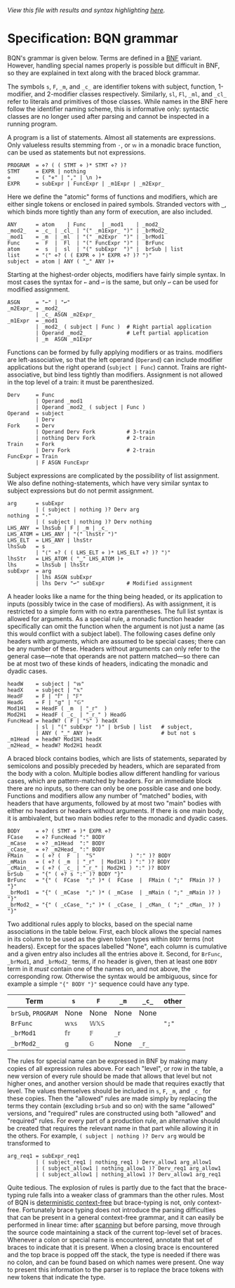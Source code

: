 *View this file with results and syntax highlighting [here](https://mlochbaum.github.io/BQN/spec/grammar.html).*

# Specification: BQN grammar

BQN's grammar is given below. Terms are defined in a [BNF](https://en.wikipedia.org/wiki/Backus%E2%80%93Naur_form) variant. However, handling special names properly is possible but difficult in BNF, so they are explained in text along with the braced block grammar.

The symbols `s`, `F`, `_m`, and `_c_` are identifier tokens with subject, function, 1-modifier, and 2-modifier classes respectively. Similarly, `sl`, `Fl`, `_ml`, and `_cl_` refer to literals and primitives of those classes. While names in the BNF here follow the identifier naming scheme, this is informative only: syntactic classes are no longer used after parsing and cannot be inspected in a running program.

A program is a list of statements. Almost all statements are expressions. Only valueless results stemming from `·`, or `𝕨` in a monadic brace function, can be used as statements but not expressions.

    PROGRAM  = ⋄? ( ( STMT ⋄ )* STMT ⋄? )?
    STMT     = EXPR | nothing
    ⋄        = ( "⋄" | "," | \n )+
    EXPR     = subExpr | FuncExpr | _m1Expr | _m2Expr_

Here we define the "atomic" forms of functions and modifiers, which are either single tokens or enclosed in paired symbols. Stranded vectors with `‿`, which binds more tightly than any form of execution, are also included.

    ANY      = atom    | Func     | _mod1    | _mod2_
    _mod2_   = _c_ | _cl_ | "(" _m1Expr_ ")" | _brMod2_
    _mod1    = _m  | _ml  | "(" _m2Expr  ")" | _brMod1
    Func     =  F  |  Fl  | "(" FuncExpr ")" |  BrFunc
    atom     =  s  |  sl  | "(" subExpr  ")" |  brSub | list
    list     = "⟨" ⋄? ( ( EXPR ⋄ )* EXPR ⋄? )? "⟩"
    subject  = atom | ANY ( "‿" ANY )+

Starting at the highest-order objects, modifiers have fairly simple syntax. In most cases the syntax for `←` and `↩` is the same, but only `↩` can be used for modified assignment.

    ASGN     = "←" | "↩"
    _m2Expr_ = _mod2_
             | _c_ ASGN _m2Expr_
    _m1Expr  = _mod1
             | _mod2_ ( subject | Func )  # Right partial application
             | Operand _mod2_             # Left partial application
             | _m  ASGN _m1Expr

Functions can be formed by fully applying modifiers or as trains. modifiers are left-associative, so that the left operand (`Operand`) can include modifier applications but the right operand (`subject | Func`) cannot. Trains are right-associative, but bind less tightly than modifiers. Assignment is not allowed in the top level of a train: it must be parenthesized.

    Derv     = Func
             | Operand _mod1
             | Operand _mod2_ ( subject | Func )
    Operand  = subject
             | Derv
    Fork     = Derv
             | Operand Derv Fork          # 3-train
             | nothing Derv Fork          # 2-train
    Train    = Fork
             | Derv Fork                  # 2-train
    FuncExpr = Train
             | F ASGN FuncExpr

Subject expressions are complicated by the possibility of list assignment. We also define nothing-statements, which have very similar syntax to subject expressions but do not permit assignment.

    arg      = subExpr
             | ( subject | nothing )? Derv arg
    nothing  = "·"
             | ( subject | nothing )? Derv nothing
    LHS_ANY  = lhsSub | F | _m | _c_
    LHS_ATOM = LHS_ANY | "(" lhsStr ")"
    LHS_ELT  = LHS_ANY | lhsStr
    lhsSub   = s
             | "⟨" ⋄? ( ( LHS_ELT ⋄ )* LHS_ELT ⋄? )? "⟩"
    lhsStr   = LHS_ATOM ( "‿" LHS_ATOM )+
    lhs      = lhsSub | lhsStr
    subExpr  = arg
             | lhs ASGN subExpr
             | lhs Derv "↩" subExpr       # Modified assignment

A header looks like a name for the thing being headed, or its application to inputs (possibly twice in the case of modifiers). As with assignment, it is restricted to a simple form with no extra parentheses. The full list syntax is allowed for arguments. As a special rule, a monadic function header specifically can omit the function when the argument is not just a name (as this would conflict with a subject label). The following cases define only headers with arguments, which are assumed to be special cases; there can be any number of these. Headers without arguments can only refer to the general case—note that operands are not pattern matched—so there can be at most two of these kinds of headers, indicating the monadic and dyadic cases.

    headW    = subject | "𝕨"
    headX    = subject | "𝕩"
    HeadF    = F | "𝕗" | "𝔽"
    HeadG    = F | "𝕘" | "𝔾"
    Mod1H1   = HeadF ( _m  | "_𝕣"  )
    Mod2H1   = HeadF ( _c_ | "_𝕣_" ) HeadG
    FuncHead = headW? ( F | "𝕊" ) headX
             | sl | "(" subExpr ")" | brSub | list   # subject,
             | ANY ( "‿" ANY )+                      # but not s
    _m1Head  = headW? Mod1H1 headX
    _m2Head_ = headW? Mod2H1 headX

A braced block contains bodies, which are lists of statements, separated by semicolons and possibly preceded by headers, which are separated from the body with a colon. Multiple bodies allow different handling for various cases, which are pattern-matched by headers. For an immediate block there are no inputs, so there can only be one possible case and one body. Functions and modifiers allow any number of "matched" bodies, with headers that have arguments, followed by at most two "main" bodies with either no headers or headers without arguments. If there is one main body, it is ambivalent, but two main bodies refer to the monadic and dyadic cases.

    BODY     = ⋄? ( STMT ⋄ )* EXPR ⋄?
    FCase    = ⋄? FuncHead ":" BODY
    _mCase   = ⋄? _m1Head  ":" BODY
    _cCase_  = ⋄? _m2Head_ ":" BODY
    FMain    = ( ⋄? (  F  |  "𝕊"           ) ":" )? BODY
    _mMain   = ( ⋄? ( _m  | "_𝕣"  | Mod1H1 ) ":" )? BODY
    _cMain_  = ( ⋄? ( _c_ | "_𝕣_" | Mod2H1 ) ":" )? BODY
    brSub    = "{" ( ⋄? s ":" )? BODY "}"
    BrFunc   = "{" (  FCase  ";" )* (  FCase  |  FMain ( ";"  FMain )? ) "}"
    _brMod1  = "{" ( _mCase  ";" )* ( _mCase  | _mMain ( ";" _mMain )? ) "}"
    _brMod2_ = "{" ( _cCase_ ";" )* ( _cCase_ | _cMan_ ( ";" _cMan_ )? ) "}"

Two additional rules apply to blocks, based on the special name associations in the table below. First, each block allows the special names in its column to be used as the given token types within `BODY` terms (not headers). Except for the spaces labelled "None", each column is cumulative and a given entry also includes all the entries above it. Second, for `BrFunc`, `_brMod1`, and `_brMod2_` terms, if no header is given, then at least one `BODY` term in it *must* contain one of the names on, and not above, the corresponding row. Otherwise the syntax would be ambiguous, since for example a simple `"{" BODY "}"` sequence could have any type.

| Term               | `s`    | `F`    | `_m`    | `_c_`    | other
|--------------------|--------|--------|---------|----------|-------
| `brSub`, `PROGRAM` | None   | None   | None    | None     |
| `BrFunc`           | `𝕨𝕩𝕤`  | `𝕎𝕏𝕊`  |         |          | `";"`
| `_brMod1`          | `𝕗𝕣`   | `𝔽`    | `_𝕣`    |          |
| `_brMod2_`         | `𝕘`    | `𝔾`    | None    | `_𝕣_`    |

The rules for special name can be expressed in BNF by making many copies of all expression rules above. For each "level", or row in the table, a new version of every rule should be made that allows that level but not higher ones, and another version should be made that requires exactly that level. The values themselves should be included in `s`, `F`, `_m`, and `_c_` for these copies. Then the "allowed" rules are made simply by replacing the terms they contain (excluding `brSub` and so on) with the same "allowed" versions, and "required" rules are constructed using both "allowed" and "required" rules. For every part of a production rule, an alternative should be created that requires the relevant name in that part while allowing it in the others. For example, `( subject | nothing )? Derv arg` would be transformed to

    arg_req1 = subExpr_req1
             | ( subject_req1 | nothing_req1 ) Derv_allow1 arg_allow1
             | ( subject_allow1 | nothing_allow1 )? Derv_req1 arg_allow1
             | ( subject_allow1 | nothing_allow1 )? Derv_allow1 arg_req1

Quite tedious. The explosion of rules is partly due to the fact that the brace-typing rule falls into a weaker class of grammars than the other rules. Most of BQN is [deterministic context-free](https://en.wikipedia.org/wiki/Deterministic_context-free_grammar) but brace-typing is not, only context-free. Fortunately brace typing does not introduce the parsing difficulties that can be present in a general context-free grammar, and it can easily be performed in linear time: after [scanning](token.md) but before parsing, move through the source code maintaining a stack of the current top-level set of braces. Whenever a colon or special name is encountered, annotate that set of braces to indicate that it is present. When a closing brace is encountered and the top brace is popped off the stack, the type is needed if there was no colon, and can be found based on which names were present. One way to present this information to the parser is to replace the brace tokens with new tokens that indicate the type.

